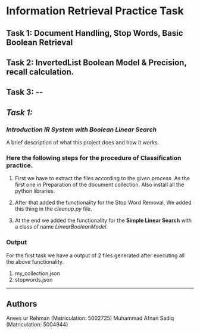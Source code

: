 # Information Retrieval Practice Task
## Task 1: Document Handling, Stop Words, Basic Boolean Retrieval
## Task 2: InvertedList Boolean Model & Precision, recall calculation.
## Task 3: --

## *Task 1:*

### *Introduction IR System with Boolean Linear Search*
A brief description of what this project does and how it works.

### Here the following steps for the procedure of Classification practice.

1. First we have to extract the files according to the given process. As the first one in Preparation of the document collection. Also install all the python libraries.
   

2. After that added the functionality for the Stop Word Removal, We added this thing in the *cleanup.py* file.

3. At the end we added the functionality for the **Simple Linear Search** with a class of name *LinearBooleanModel*.


### Output

For the first task we have a output of 2 files generated after executing all the above functionality.
1. my_collection.json 
2. stopwords.json


----------------------
## Authors
Anees ur Rehman (Matriculation: 5002725)
Muhammad Afnan Sadiq (Matriculation: 5004944)
